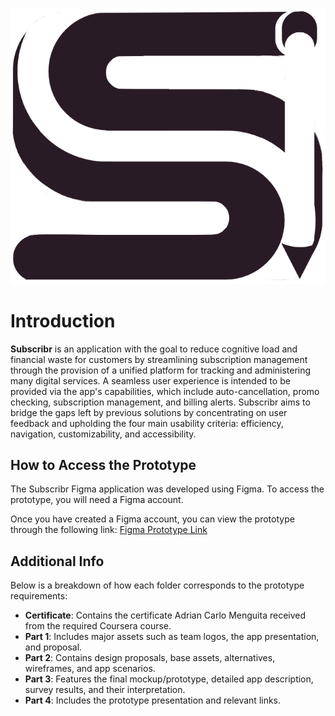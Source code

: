![Subscribr Logo](/Part%201/Subscribr_Logo.png)
# Introduction
 **Subscribr** is an application with the goal to reduce cognitive load and financial waste for customers by streamlining subscription management through the provision of a unified platform for tracking and administering many digital services. A seamless user experience is intended to be provided via the app's capabilities, which include auto-cancellation, promo checking, subscription management, and billing alerts. Subscribr aims to bridge the gaps left by previous solutions by concentrating on user feedback and upholding the four main usability criteria: efficiency, navigation, customizability, and accessibility. 

## How to Access the Prototype
The Subscribr Figma application was developed using Figma. To access the prototype, you will need a Figma account.

Once you have created a Figma account, you can view the prototype through the following link:
[Figma Prototype Link](https://www.figma.com/proto/Vm71BPI8ANsk9heKJq2QuT/HCI-Framework?node-id=198-1788&t=VIr8cY52P2M7NelV-1&scaling=scale-down&content-scaling=fixed&page-id=198%3A1485&starting-point-node-id=198%3A1788)

## Additional Info
Below is a breakdown of how each folder corresponds to the prototype requirements:

- **Certificate**: Contains the certificate Adrian Carlo Menguita received from the required Coursera course.
- **Part 1**: Includes major assets such as team logos, the app presentation, and proposal.
- **Part 2**: Contains design proposals, base assets, alternatives, wireframes, and app scenarios.
- **Part 3**: Features the final mockup/prototype, detailed app description, survey results, and their interpretation.
- **Part 4**: Includes the prototype presentation and relevant links.


